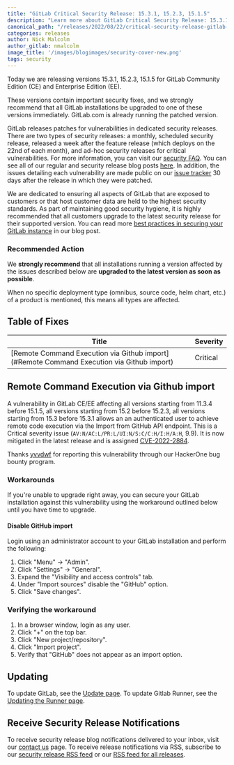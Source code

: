 ```yaml
---
title: "GitLab Critical Security Release: 15.3.1, 15.2.3, 15.1.5"
description: "Learn more about GitLab Critical Security Release: 15.3.1, 15.2.3, 15.1.5 for GitLab Community Edition (CE) and Enterprise Edition (EE)."
canonical_path: "/releases/2022/08/22/critical-security-release-gitlab-15-3-1-released/"
categories: releases
author: Nick Malcolm 
author_gitlab: nmalcolm
image_title: '/images/blogimages/security-cover-new.png'
tags: security
---
```


Today we are releasing versions 15.3.1, 15.2.3, 15.1.5 for GitLab Community Edition (CE) and Enterprise Edition (EE).

These versions contain important security fixes, and we strongly recommend that all GitLab installations be upgraded to one of these versions immediately. GitLab.com is already running the patched version.

GitLab releases patches for vulnerabilities in dedicated security releases. There are two types of security releases: a monthly, scheduled security release, released a week after the feature release (which deploys on the 22nd of each month), and ad-hoc security releases for critical vulnerabilities. For more information, you can visit our [security FAQ](https://about.gitlab.com/security/faq/). You can see all of our regular and security release blog posts [here](/releases/categories/releases/). In addition, the issues detailing each vulnerability are made public on our [issue tracker](https://gitlab.com/gitlab-org/gitlab/issues?label_name%5B%5D=security&scope=all&state=opened) 30 days after the release in which they were patched.

We are dedicated to ensuring all aspects of GitLab that are exposed to customers or that host customer data are held to the highest security standards. As part of maintaining good security hygiene, it is highly recommended that all customers upgrade to the latest security release for their supported version. You can read more [best practices in securing your GitLab instance](/blog/2020/05/20/gitlab-instance-security-best-practices/) in our blog post.

### Recommended Action

We **strongly recommend** that all installations running a version affected by the issues described below are **upgraded to the latest version as soon as possible**.

When no specific deployment type (omnibus, source code, helm chart, etc.) of a product is mentioned, this means all types are affected.

## Table of Fixes

|Title|Severity|
|---|---|
|[Remote Command Execution via Github import](#Remote Command Execution via Github import)|Critical|


## Remote Command Execution via Github import

<!-- https://gitlab.com/gitlab-org/gitlab/-/issues/371098 -->

A vulnerability in GitLab CE/EE affecting all versions starting from 11.3.4 before 15.1.5, all versions starting from 15.2 before 15.2.3, all versions starting from 15.3 before 15.3.1 allows an an authenticated user to achieve remote code execution via the Import from GitHub API endpoint. This is a Critical severity issue (`AV:N/AC:L/PR:L/UI:N/S:C/C:H/I:H/A:H`,  9.9). It is now mitigated in the latest release and is assigned [CVE-2022-2884](https://cve.mitre.org/cgi-bin/cvename.cgi?name=CVE-2022-2884).

Thanks [yvvdwf](https://hackerone.com/yvvdwf) for reporting this vulnerability through our HackerOne bug bounty program.

### Workarounds

If you're unable to upgrade right away, you can secure your GitLab
installation against this vulnerability using the workaround outlined
below until you have time to upgrade.

#### Disable GitHub import

Login using an administrator account to your GitLab installation and perform the
following:

1. Click "Menu" -> "Admin".
1. Click "Settings" -> "General".
1. Expand the "Visibility and access controls" tab.
1. Under "Import sources" disable the "GitHub" option.
1. Click "Save changes".

### Verifying the workaround

1. In a browser window, login as any user.
1. Click "+" on the top bar.
1. Click "New project/repository".
1. Click "Import project".
1. Verify that "GitHub" does not appear as an import option.

## Updating

To update GitLab, see the [Update page](/update/).
To update Gitlab Runner, see the [Updating the Runner page](https://docs.gitlab.com/runner/install/linux-repository.html#updating-the-runner).

## Receive Security Release Notifications

To receive security release blog notifications delivered to your inbox, visit our [contact us](https://about.gitlab.com/company/contact/) page.
To receive release notifications via RSS, subscribe to our [security release RSS feed](https://about.gitlab.com/security-releases.xml) or our [RSS feed for all releases](https://about.gitlab.com/all-releases.xml).
